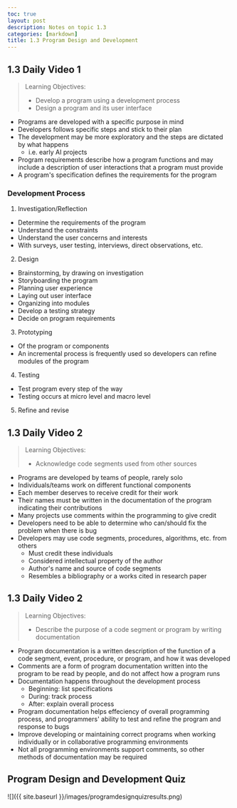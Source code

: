 ```yaml
---
toc: true
layout: post
description: Notes on topic 1.3
categories: [markdown]
title: 1.3 Program Design and Development
---
```


## 1.3 Daily Video 1
> Learning Objectives:
> - Develop a program using a development process
> - Design a program and its user interface

- Programs are developed with a specific purpose in mind
- Developers follows specific steps and stick to their plan
- The development may be more exploratory and the steps are dictated by what happens
    - i.e. early AI projects
- Program requirements describe how a program functions and may include a description of user interactions that a program must provide
- A program's specification defines the requirements for the program

### Development Process
1. Investigation/Reflection
- Determine the requirements of the program
- Understand the constraints
- Understand the user concerns and interests
- With surveys, user testing, interviews, direct observations, etc.
2. Design
- Brainstorming, by drawing on investigation
- Storyboarding the program
- Planning user experience
- Laying out user interface
- Organizing into modules
- Develop a testing strategy
- Decide on program requirements
3. Prototyping
- Of the program or components
- An incremental process is frequently used so developers can refine modules of the program 
4. Testing
- Test program every step of the way
- Testing occurs at micro level and macro level
5. Refine and revise

## 1.3 Daily Video 2
> Learning Objectives:
> - Acknowledge code segments used from other sources

- Programs are developed by teams of people, rarely solo
- Individuals/teams work on different functional components
- Each member deserves to receive credit for their work
- Their names must be written in the documentation of the program indicating their contributions
- Many projects use comments within the programming to give credit
- Developers need to be able to determine who can/should fix the problem when there is bug
- Developers may use code segments, procedures, algorithms, etc. from others
    - Must credit these individuals 
    - Considered intellectual property of the author
    - Author's name and source of code segments
    - Resembles a bibliography or a works cited in research paper

## 1.3 Daily Video 2
> Learning Objectives:
> - Describe the purpose of a code segment or program by writing documentation

- Program documentation is a written description of the function of a code segment, event, procedure, or program, and how it was developed
- Comments are a form of program documentation written into the program to be read by people, and do not affect how a program runs
- Documentation happens throughout the development process
    - Beginning: list specifications
    - During: track process
    - After: explain overall process
- Program documentation helps effeciency of overall programming process, and programmers' ability to test and refine the program and response to bugs
- Improve developing or maintaining correct programs when working individually or in collaborative programming environments
- Not all programming environments support comments, so other methods of documentation may be required

## Program Design and Development Quiz
![]({{ site.baseurl }}/images/programdesignquizresults.png)